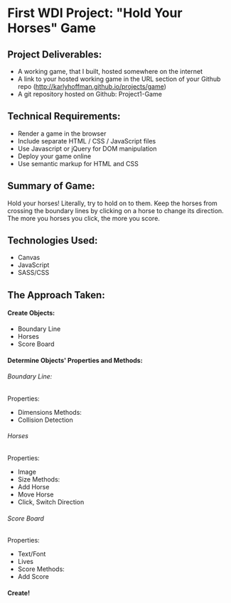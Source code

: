 # First WDI Project: "Hold Your Horses" Game

## Project Deliverables:
- A working game, that I built, hosted somewhere on the internet
- A link to your hosted working game in the URL section of your Github repo (http://karlyhoffman.github.io/projects/game)
- A git repository hosted on Github: Project1-Game

## Technical Requirements:
- Render a game in the browser
- Include separate HTML / CSS / JavaScript files
- Use Javascript or jQuery for DOM manipulation
- Deploy your game online
- Use semantic markup for HTML and CSS


## Summary of Game:
Hold your horses! Literally, try to hold on to them. Keep the horses from crossing the boundary lines by clicking on a horse to change its direction. The more you horses you click, the more you score. 


## Technologies Used:
- Canvas
- JavaScript
- SASS/CSS

## The Approach Taken:
#### Create Objects:
- Boundary Line
- Horses
- Score Board
#### Determine Objects' Properties and Methods:
###### Boundary Line:
Properties:
- Dimensions
Methods:
- Collision Detection
###### Horses
Properties:
- Image
- Size
Methods:
- Add Horse
- Move Horse
- Click, Switch Direction
###### Score Board
Properties:
- Text/Font
- Lives
- Score
Methods:
- Add Score

#### Create!

